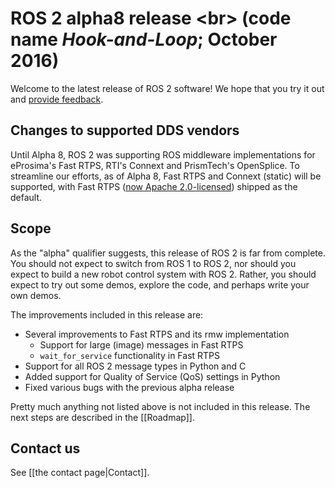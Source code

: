 # ROS 2 alpha8 release <br\> (code name *Hook-and-Loop*; October 2016)

Welcome to the latest release of ROS 2 software!  We hope that you try it out and [provide feedback](#contact-us).

## Changes to supported DDS vendors

Until Alpha 8, ROS 2 was supporting ROS middleware implementations for eProsima's Fast RTPS, RTI's Connext and PrismTech's OpenSplice.
To streamline our efforts, as of Alpha 8, Fast RTPS and Connext (static) will be supported, with Fast RTPS ([now Apache 2.0-licensed](http://www.eprosima.com/index.php/company-all/news/61-eprosima-goes-apache)) shipped as the default.

## Scope

As the "alpha" qualifier suggests, this release of ROS 2 is far from complete.
You should not expect to switch from ROS 1 to ROS 2, nor should you expect to build a new robot control system with ROS 2.
Rather, you should expect to try out some demos, explore the code, and perhaps write your own demos.

The improvements included in this release are:

- Several improvements to Fast RTPS and its rmw implementation
  - Support for large (image) messages in Fast RTPS
  - `wait_for_service` functionality in Fast RTPS
- Support for all ROS 2 message types in Python and C
- Added support for Quality of Service (QoS) settings in Python
- Fixed various bugs with the previous alpha release

Pretty much anything not listed above is not included in this release.
The next steps are described in the [[Roadmap]].

## Contact us

See [[the contact page|Contact]].